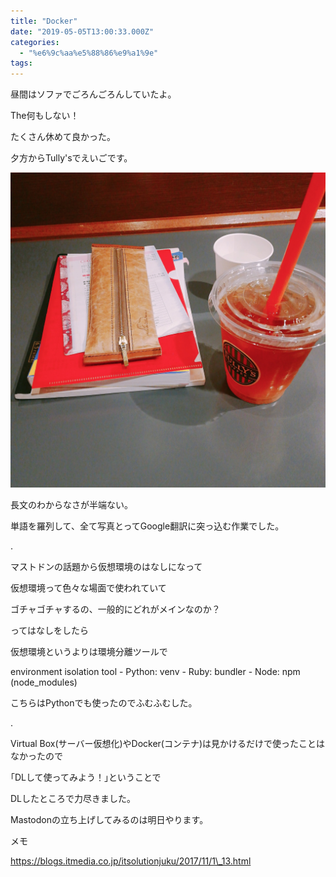 ```yaml
---
title: "Docker"
date: "2019-05-05T13:00:33.000Z"
categories: 
  - "%e6%9c%aa%e5%88%86%e9%a1%9e"
tags: 
---
```


昼間はソファでごろんごろんしていたよ。

The何もしない！

たくさん休めて良かった。

夕方からTully'sでえいごです。

![](images/2019-05-05-19-09-493694932143626401824.jpg)

長文のわからなさが半端ない。

単語を羅列して、全て写真とってGoogle翻訳に突っ込む作業でした。

.

マストドンの話題から仮想環境のはなしになって

仮想環境って色々な場面で使われていて

ゴチャゴチャするの、一般的にどれがメインなのか？

ってはなしをしたら

仮想環境というよりは環境分離ツールで

environment isolation tool - Python: venv - Ruby: bundler - Node: npm (node\_modules)

こちらはPythonでも使ったのでふむふむした。

.

Virtual Box(サーバー仮想化)やDocker(コンテナ)は見かけるだけで使ったことはなかったので

｢DLして使ってみよう！｣ということで

DLしたところで力尽きました。

Mastodonの立ち上げしてみるのは明日やります。

メモ

https://blogs.itmedia.co.jp/itsolutionjuku/2017/11/1\_13.html
